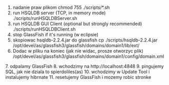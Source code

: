 1. nadanie praw plikom
chmod 755 ./scripts/*.sh
2. run HSQLDB server (TCP, in memory mode)
./scripts/runHSQLDBServer.sh
3. run HSQLDB GUI Client (optional but strongly recommended)
./scripts/runHSQLDBClient.sh
4. stop GlassFish if it's running (w eclipsie)
5. skopiowac hsqldb-2.2.4.jar do glassfish
cp ./scripts/hsqldb-2.2.4.jar /opt/devel/as/glassfish3/glassfish/domains/domain1/lib/ext/
6. Dodac w pliku na koniec (jak nie widac, prosze otworzyc plik) /opt/devel/as/glassfish3/glassfish/domains/domain1/config/domain.xml <resource>
<jdbc-connection-pool driver-classname="" datasource-classname="org.hsqldb.jdbc.JDBCDataSource" res-type="javax.sql.DataSource" description="" name="HSQLPool" ping="true">
	<property name="DatabaseName" value="jdbc:hsqldb:hsql://localhost/workdb"></property>
	<property name="User" value="SA"></property>
	<property name="Password" value=""></property>
	<property name="connectionAttributes" value=";ifexists=true"></property>
</jdbc-connection-pool>
<jdbc-resource pool-name="HSQLPool" description="DataSource for demo apps with HSQLDB" jndi-name="jdbc/demoapps"></jdbc-resource>
7. odpalamy GlassFish
8. wchodzimy na http://localhost:4848
9. pingujemy SQL, jak nie dziala to spierdoliles(as)
10. wchodzimy w Update Tool i instalujemy hibrnate
11. resetujemy GlassFish i mozemy robic stronke